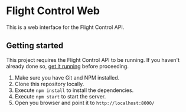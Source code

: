 # Flight Control Web

This is a web interface for the Flight Control API.

## Getting started

This project requires the Flight Control API to be running. If you haven't already done so, [get it running](https://github.com/djoca/flight-control-api) before proceeding.

1. Make sure you have Git and NPM installed.
2. Clone this repository locally.
3. Execute `npm install` to install the dependencies.
4. Execute `npm start` to start the server.
5. Open you browser and point it to `http://localhost:8000/`
